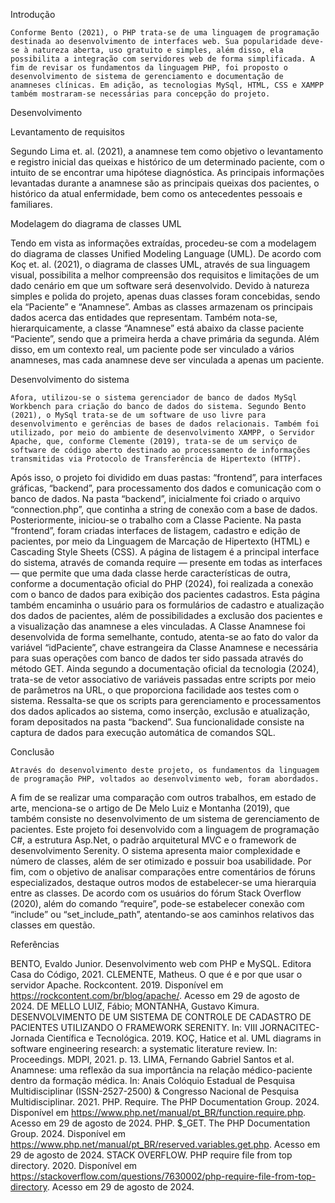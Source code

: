 Introdução

	Conforme Bento (2021), o PHP trata-se de uma linguagem de programação destinada ao desenvolvimento de interfaces web. Sua popularidade deve-se à natureza aberta, uso gratuito e simples, além disso, ela possibilita a integração com servidores web de forma simplificada. A fim de revisar os fundamentos da linguagem PHP, foi proposto o desenvolvimento de sistema de gerenciamento e documentação de anamneses clínicas. Em adição, as tecnologias MySql, HTML, CSS e XAMPP também mostraram-se necessárias para concepção do projeto.

Desenvolvimento

Levantamento de requisitos

  Segundo Lima et. al. (2021), a anamnese tem como objetivo o levantamento e registro inicial das queixas e histórico de um determinado paciente, com o intuito de se encontrar uma hipótese diagnóstica. As principais informações levantadas durante a anamnese são as principais queixas dos pacientes, o histórico da atual enfermidade, bem como os antecedentes pessoais e familiares.

Modelagem do diagrama de classes UML

  Tendo em vista as informações extraídas, procedeu-se com a modelagem do diagrama de classes Unified Modeling Language (UML). De acordo com Koç et. al. (2021), o diagrama de classes UML, através de sua linguagem visual, possibilita a melhor compreensão dos requisitos e limitações de um dado cenário em que um software será desenvolvido.
  Devido à natureza simples e polida do projeto, apenas duas classes foram concebidas, sendo ela “Paciente” e “Anamnese”. Ambas as classes armazenam os principais dados acerca das entidades que representam. Também nota-se, hierarquicamente, a classe “Anamnese” está abaixo da classe paciente “Paciente”, sendo que a primeira herda a chave primária da segunda. Além disso, em um contexto real, um paciente pode ser vinculado a vários anamneses, mas cada anamnese deve ser vinculada a apenas um paciente.

Desenvolvimento do sistema 

	Afora, utilizou-se o sistema gerenciador de banco de dados MySql Workbench para criação do banco de dados do sistema. Segundo Bento (2021), o MySql trata-se de um software de uso livre para desenvolvimento e gerências de bases de dados relacionais. Também foi utilizado, por meio do ambiente de desenvolvimento XAMPP, o Servidor Apache, que, conforme Clemente (2019), trata-se de um serviço de  software de código aberto destinado ao processamento de informações transmitidas via Protocolo de Transferência de Hipertexto (HTTP).
 Após isso, o projeto foi dividido em duas pastas: “frontend”, para interfaces gráficas, “backend”, para processamento dos dados e comunicação com o banco de dados. Na pasta “backend”, inicialmente foi criado o arquivo “connection.php”, que continha a string de conexão com a base de dados. 
  Posteriormente, iniciou-se o trabalho com a Classe Paciente. Na pasta “frontend”, foram criadas interfaces de listagem, cadastro e edição de pacientes, por meio da Linguagem de Marcação de Hipertexto (HTML) e Cascading Style Sheets (CSS). A página de listagem é a principal interface do sistema, através de comanda require — presente em todas as interfaces — que permite que uma dada classe herde características de outra, conforme a documentação oficial do PHP (2024), foi realizada a conexão com o banco de dados para exibição dos pacientes cadastros. Esta página também encaminha o usuário para os formulários de cadastro e atualização dos dados de pacientes, além de possibilidades a exclusão dos pacientes e a visualização das anamnese a eles vinculadas.
	A Classe Anamnese foi desenvolvida de forma semelhante, contudo, atenta-se ao fato do valor da variável “idPaciente”, chave estrangeira da Classe Anamnese e necessária para suas operações com banco de dados ter sido passada através do método GET. Ainda segundo a documentação oficial da tecnologia (2024), trata-se de vetor associativo de variáveis passadas entre scripts por meio de parâmetros na URL, o que proporciona facilidade aos testes com o sistema.
Ressalta-se que os scripts para gerenciamento e processamentos dos dados aplicados ao sistema, como inserção, exclusão e atualização, foram depositados na pasta “backend”. Sua funcionalidade consiste na captura de dados para execução automática de comandos SQL.

Conclusão

	Através do desenvolvimento deste projeto, os fundamentos da linguagem de programação PHP, voltados ao desenvolvimento web, foram abordados. 
  A fim de se realizar uma comparação com outros trabalhos, em estado de arte, menciona-se o artigo de De Melo Luiz e Montanha (2019), que também consiste no desenvolvimento de um sistema de gerenciamento de pacientes. Este 
projeto foi desenvolvido com a linguagem de programação C#, a estrutura Asp.Net, o padrão arquitetural MVC e o  framework de desenvolvimento Serenity. O sistema apresenta maior complexidade e número de classes, além de ser otimizado e possuir boa usabilidade.
Por fim, com o objetivo de analisar comparações entre comentários de fóruns especializados, destaque outros modos de estabelecer-se uma hierarquia entre as classes. De acordo com os usuários do fórum Stack Overflow (2020), além do comando “require”, pode-se estabelecer conexão com “include” ou “set_include_path”, atentando-se aos caminhos relativos das classes em questão.

Referências

BENTO, Evaldo Junior. Desenvolvimento web com PHP e MySQL. Editora Casa do Código, 2021.
CLEMENTE, Matheus. O que é e por que usar o servidor Apache. Rockcontent. 2019. Disponível em <https://rockcontent.com/br/blog/apache/>. Acesso em 29 de agosto de 2024.
DE MELLO LUIZ, Fábio; MONTANHA, Gustavo Kimura. DESENVOLVIMENTO DE UM SISTEMA DE CONTROLE DE CADASTRO DE PACIENTES UTILIZANDO O FRAMEWORK SERENITY. In: VIII JORNACITEC-Jornada Científica e Tecnológica. 2019.
KOÇ, Hatice et al. UML diagrams in software engineering research: a systematic literature review. In: Proceedings. MDPI, 2021. p. 13.
LIMA, Fernando Gabriel Santos et al. Anamnese: uma reflexão da sua importância na relação médico-paciente dentro da formação médica. In: Anais Colóquio Estadual de Pesquisa Multidisciplinar (ISSN-2527-2500) & Congresso Nacional de Pesquisa Multidisciplinar. 2021.
PHP. Require. The PHP Documentation Group. 2024. Disponível em <https://www.php.net/manual/pt_BR/function.require.php>. Acesso em 29 de agosto de 2024.
PHP. $_GET. The PHP Documentation Group. 2024. Disponível em <https://www.php.net/manual/pt_BR/reserved.variables.get.php>. Acesso em 29 de agosto de 2024.
STACK OVERFLOW. PHP require file from top directory. 2020. Disponível em <https://stackoverflow.com/questions/7630002/php-require-file-from-top-directory>. Acesso em 29 de agosto de 2024.


